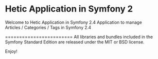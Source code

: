 Hetic Application in Symfony 2
========================

Welcome to Hetic Application in Symfony 2.4
Application to manage Articles / Categories / Tags in Symfony 2.4

========================
All libraries and bundles included in the Symfony Standard Edition are
released under the MIT or BSD license.

Enjoy!


